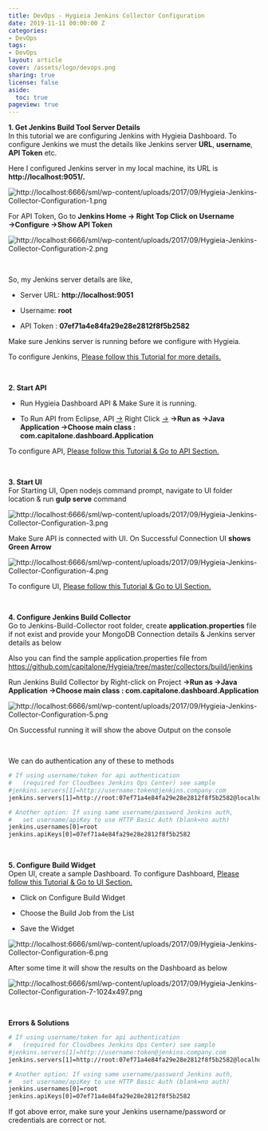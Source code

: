 ```yaml
---
title: DevOps - Hygieia Jenkins Collector Configuration
date: 2019-11-11 00:00:00 Z
categories:
- DevOps
tags:
- DevOps
layout: article
cover: /assets/logo/devops.png
sharing: true
license: false
aside:
  toc: true
pageview: true
---
```


**1. Get Jenkins Build Tool Server Details**  
In this tutorial we are configuring Jenkins with Hygieia Dashboard. To configure
Jenkins we must the details like Jenkins server **URL**, **username**, **API
Token** etc.



Here I configured Jenkins server in my local machine, its URL is
**http://localhost:9051/.**

![http://localhost:6666/sml/wp-content/uploads/2017/09/Hygieia-Jenkins-Collector-Configuration-1.png](media/5b87b8560a4081bf2238debba1a87915.png)



For API Token, Go to **Jenkins Home → Right Top Click on Username
→Configure →Show API Token**

![http://localhost:6666/sml/wp-content/uploads/2017/09/Hygieia-Jenkins-Collector-Configuration-2.png](media/7b718332c41ceeeaa7998fed0fc1a74d.png)

 

So, my Jenkins server details are like,

-   Server URL: **http://localhost:9051**

-   Username: **root**

-   API Token : **07ef71a4e84fa29e28e2812f8f5b2582**

Make sure Jenkins server is running before we configure with Hygieia.

To configure Jenkins, [Please follow this Tutorial for more
details.](http://localhost:6666/sml/devops/jenkins-tutorial-devops-tool/)

 



**2. Start API**

-   Run Hygieia Dashboard API & Make Sure it is running.



-   To Run API from Eclipse, API
    [→](https://www.toptal.com/designers/htmlarrows/arrows/right-arrow/) Right
    Click [→](https://www.toptal.com/designers/htmlarrows/arrows/right-arrow/)
    **→Run as →Java Application →Choose main class :
    com.capitalone.dashboard.Application**

To configure API, [Please follow this Tutorial & Go to API
Section.](http://localhost:6666/sml/tutorials/hygieia-dashboard-tutorial/)



 

**3. Start UI**  
For Starting UI, Open nodejs command prompt, navigate to UI folder location &
run **gulp serve** command

![http://localhost:6666/sml/wp-content/uploads/2017/09/Hygieia-Jenkins-Collector-Configuration-3.png](media/598e32e5ea267ffcd622a3f06d3c9775.png)



Make Sure API is connected with UI. On Successful Connection UI **shows Green
Arrow**

![http://localhost:6666/sml/wp-content/uploads/2017/09/Hygieia-Jenkins-Collector-Configuration-4.png](media/880343de2025a9121ed76556418e042f.png)

To configure UI, [Please follow this Tutorial & Go to UI
Section.](http://localhost:6666/sml/tutorials/hygieia-dashboard-tutorial/)

 

**4. Configure Jenkins Build Collector**  
Go to Jenkins-Build-Collector root folder, create **application.properties**
file if not exist and provide your MongoDB Connection details & Jenkins server
details as below



Also you can find the sample application.properties file from
<https://github.com/capitalone/Hygieia/tree/master/collectors/build/jenkins>



Run Jenkins Build Collector by Right-click on Project **→Run as →Java
Application →Choose main class : com.capitalone.dashboard.Application**

![http://localhost:6666/sml/wp-content/uploads/2017/09/Hygieia-Jenkins-Collector-Configuration-5.png](media/0c0cd263b2e1558a9d64a70cb2605477.png)

On Successful running it will show the above Output on the console

 

We can do authentication any of these to methods
```dockerfile
# If using username/token for api authentication
#   (required for Cloudbees Jenkins Ops Center) see sample
#jenkins.servers[1]=http://username:token@jenkins.company.com
jenkins.servers[1]=http://root:07ef71a4e84fa29e28e2812f8f5b2582@localhost:9051

# Another option: If using same username/password Jenkins auth,
#   set username/apiKey to use HTTP Basic Auth (blank=no auth)
jenkins.usernames[0]=root
jenkins.apiKeys[0]=07ef71a4e84fa29e28e2812f8f5b2582
```




 

**5. Configure Build Widget**  
Open UI, create a sample Dashboard. To configure Dashboard, [Please follow this
Tutorial & Go to UI
Section.](http://localhost:6666/sml/tutorials/hygieia-dashboard-tutorial/)

-   Click on Configure Build Widget

-   Choose the Build Job from the List

-   Save the Widget

![http://localhost:6666/sml/wp-content/uploads/2017/09/Hygieia-Jenkins-Collector-Configuration-6.png](media/f23ac03bf225126dae1b6c644bb7b3dc.png)

After some time it will show the results on the Dashboard as below

![http://localhost:6666/sml/wp-content/uploads/2017/09/Hygieia-Jenkins-Collector-Configuration-7-1024x497.png](media/422aa0fbeaaf888312ab81804911bd36.png)

 

**Errors & Solutions**
```dockerfile
# If using username/token for api authentication
#   (required for Cloudbees Jenkins Ops Center) see sample
#jenkins.servers[1]=http://username:token@jenkins.company.com
jenkins.servers[1]=http://root:07ef71a4e84fa29e28e2812f8f5b2582@localhost:9051

# Another option: If using same username/password Jenkins auth,
#   set username/apiKey to use HTTP Basic Auth (blank=no auth)
jenkins.usernames[0]=root
jenkins.apiKeys[0]=07ef71a4e84fa29e28e2812f8f5b2582
```

If got above error, make sure your Jenkins username/password or credentials are
correct or not.
